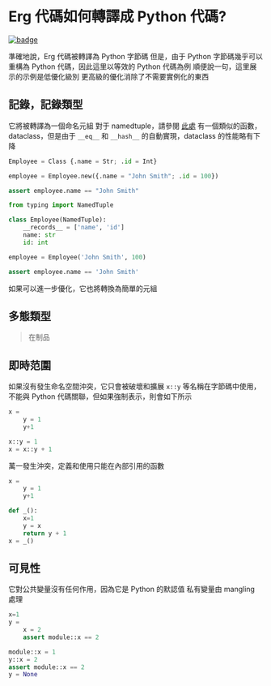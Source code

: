 # Erg 代碼如何轉譯成 Python 代碼?

[![badge](https://img.shields.io/endpoint.svg?url=https%3A%2F%2Fgezf7g7pd5.execute-api.ap-northeast-1.amazonaws.com%2Fdefault%2Fsource_up_to_date%3Fowner%3Derg-lang%26repos%3Derg%26ref%3Dmain%26path%3Ddoc/EN/compiler/transpile.md%26commit_hash%3Da9d45b743cc655543e0d7f586426499091cead3d)](https://gezf7g7pd5.execute-api.ap-northeast-1.amazonaws.com/default/source_up_to_date?owner=erg-lang&repos=erg&ref=main&path=doc/EN/compiler/transpile.md&commit_hash=a9d45b743cc655543e0d7f586426499091cead3d)

準確地說，Erg 代碼被轉譯為 Python 字節碼
但是，由于 Python 字節碼幾乎可以重構為 Python 代碼，因此這里以等效的 Python 代碼為例
順便說一句，這里展示的示例是低優化級別
更高級的優化消除了不需要實例化的東西

## 記錄，記錄類型

它將被轉譯為一個命名元組
對于 namedtuple，請參閱 [此處](https://docs.python.jp/3/library/collections.html#collections.namedtuple)
有一個類似的函數，dataclass，但是由于 `__eq__` 和 `__hash__` 的自動實現，dataclass 的性能略有下降

```python
Employee = Class {.name = Str; .id = Int}

employee = Employee.new({.name = "John Smith"; .id = 100})

assert employee.name == "John Smith"
```

```python
from typing import NamedTuple

class Employee(NamedTuple):
    __records__ = ['name', 'id']
    name: str
    id: int

employee = Employee('John Smith', 100)

assert employee.name == 'John Smith'
```

如果可以進一步優化，它也將轉換為簡單的元組

## 多態類型

> 在制品

## 即時范圍

如果沒有發生命名空間沖突，它只會被破壞和擴展
`x::y` 等名稱在字節碼中使用，不能與 Python 代碼關聯，但如果強制表示，則會如下所示

```python
x =
    y = 1
    y+1
```

```python
x::y = 1
x = x::y + 1
```

萬一發生沖突，定義和使用只能在內部引用的函數

```python
x =
    y = 1
    y+1
```

```python
def _():
    x=1
    y = x
    return y + 1
x = _()
```

## 可見性

它對公共變量沒有任何作用，因為它是 Python 的默認值
私有變量由 mangling 處理

```python
x=1
y =
    x = 2
    assert module::x == 2
```

```python
module::x = 1
y::x = 2
assert module::x == 2
y = None
```